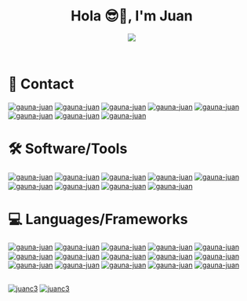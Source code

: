<h1 align="center">Hola 😎👋, I'm Juan </h1>
<p align="center">
  <!-- Typing SVG by DenverCoder1 - https://github.com/DenverCoder1/readme-typing-svg -->
  <a href="https://github.com/DenverCoder1/readme-typing-svg">
    <img src="https://readme-typing-svg.demolab.com/?lines=Full-stack%20web%20and%20app%20developer;Experienced%20UI%2FUX%20Designer;2%2B%20years%20of%20coding%20experience;Always%20learning%20new%20things&font=Fira%20Code&center=true&width=440&height=45&color=699AF7&vCenter=true&pause=1000&size=22" /></a>
</p>

<br>

<h1 align="left">📱 Contact</h1>
<a href="mailto:juan.gauna.dev@gmail.com" target="blank"><img align="center" src="https://img.shields.io/badge/Gmail-D14836?style=for-the-badge&logo=gmail&logoColor=white" alt="gauna-juan" /></a>
<a href="https://www.linkedin.com/in/gauna-juan/" target="blank"><img align="center" src="https://img.shields.io/badge/LinkedIn-0077B5?style=for-the-badge&logo=linkedin&logoColor=white" alt="gauna-juan" /></a>
<a href="#" target="blank"><img align="center" src="https://img.shields.io/badge/TikTok-000000?style=for-the-badge&logo=tiktok&logoColor=white" alt="gauna-juan" /></a>
<a href="#" target="blank"><img align="center" src="https://img.shields.io/badge/Instagram-E4405F?style=for-the-badge&logo=instagram&logoColor=white" alt="gauna-juan" /></a>
<a href="#" target="blank"><img align="center" src="https://img.shields.io/badge/Facebook-1877F2?style=for-the-badge&logo=facebook&logoColor=white" alt="gauna-juan" /></a>
<a href="#" target="blank"><img align="center" src="https://img.shields.io/badge/GitHub-100000?style=for-the-badge&logo=github&logoColor=white" alt="gauna-juan" /></a>
<a href="#" target="blank"><img align="center" src="https://img.shields.io/badge/Reddit-FF4500?style=for-the-badge&logo=reddit&logoColor=white" alt="gauna-juan" /></a>
<a href="#" target="blank"><img align="center" src="https://img.shields.io/badge/Twitter-1DA1F2?style=for-the-badge&logo=twitter&logoColor=white" alt="gauna-juan" /></a>

 <h1 align="left">🛠️ Software/Tools </h1>
 <a href="#" target="blank"><img align="center" src="https://img.shields.io/badge/Kali_Linux-557C94?style=for-the-badge&logo=kali-linux&logoColor=white" alt="gauna-juan" /></a>
 <a href="#" target="blank"><img align="center" src="https://img.shields.io/badge/Linux-FCC624?style=for-the-badge&logo=linux&logoColor=black" alt="gauna-juan" /></a>
 <a href="#" target="blank"><img align="center" src="https://img.shields.io/badge/Ubuntu-E95420?style=for-the-badge&logo=ubuntu&logoColor=white" alt="gauna-juan" /></a>
 <a href="#" target="blank"><img align="center" src="https://img.shields.io/badge/Windows-0078D6?style=for-the-badge&logo=windows&logoColor=white" alt="gauna-juan" /></a>
 <a href="#" target="blank"><img align="center" src="https://img.shields.io/badge/Adobe%20Photoshop-31A8FF?style=for-the-badge&logo=Adobe%20Photoshop&logoColor=black" alt="gauna-juan" /></a>
 <a href="#" target="blank"><img align="center" src="https://img.shields.io/badge/Figma-F24E1E?style=for-the-badge&logo=figma&logoColor=white" alt="gauna-juan" /></a>
 <a href="#" target="blank"><img align="center" src="https://img.shields.io/badge/blender-%23F5792A.svg?style=for-the-badge&logo=blender&logoColor=white" alt="gauna-juan" /></a>
 <a href="#" target="blank"><img align="center" src="https://img.shields.io/badge/Microsoft_Office-D83B01?style=for-the-badge&logo=microsoft-office&logoColor=white" alt="gauna-juan" /></a>
 <a href="#" target="blank"><img align="center" src="https://img.shields.io/badge/GIT-E44C30?style=for-the-badge&logo=git&logoColor=white" alt="gauna-juan" /></a>


<h1 align="left">💻 Languages/Frameworks </h1>
<a href="#" target="blank"><img align="center" src="https://img.shields.io/badge/C%23-239120?style=for-the-badge&logo=c-sharp&logoColor=white" alt="gauna-juan" /></a>
<a href="#" target="blank"><img align="center" src="https://img.shields.io/badge/.NET-5C2D91?style=for-the-badge&logo=.net&logoColor=white" alt="gauna-juan" /></a>
<a href="#" target="blank"><img align="center" src="https://img.shields.io/badge/HTML5-E34F26?style=for-the-badge&logo=html5&logoColor=white" alt="gauna-juan" /></a>
<a href="#" target="blank"><img align="center" src="https://img.shields.io/badge/JavaScript-323330?style=for-the-badge&logo=javascript&logoColor=F7DF1E" alt="gauna-juan" /></a>
<a href="#" target="blank"><img align="center" src="https://img.shields.io/badge/CSS3-1572B6?style=for-the-badge&logo=css3&logoColor=white" alt="gauna-juan" /></a>
<a href="#" target="blank"><img align="center" src="https://img.shields.io/badge/Java-ED8B00?style=for-the-badge&logo=java&logoColor=white" alt="gauna-juan" /></a>
<a href="#" target="blank"><img align="center" src="https://img.shields.io/badge/PHP-777BB4?style=for-the-badge&logo=php&logoColor=white" alt="gauna-juan" /></a>
<a href="#" target="blank"><img align="center" src="https://img.shields.io/badge/React-20232A?style=for-the-badge&logo=react&logoColor=61DAFB" alt="gauna-juan" /></a>
<a href="#" target="blank"><img align="center" src="https://img.shields.io/badge/React_Native-20232A?style=for-the-badge&logo=react&logoColor=61DAFB" alt="gauna-juan" /></a>
<a href="#" target="blank"><img align="center" src="https://img.shields.io/badge/Vue.js-35495E?style=for-the-badge&logo=vue.js&logoColor=4FC08D" alt="gauna-juan" /></a>
<a href="#" target="blank"><img align="center" src="https://img.shields.io/badge/Bootstrap-563D7C?style=for-the-badge&logo=bootstrap&logoColor=white" alt="gauna-juan" /></a>
<a href="#" target="blank"><img align="center" src="https://img.shields.io/badge/MySQL-00000F?style=for-the-badge&logo=mysql&logoColor=white" alt="gauna-juan" /></a>
<a href="#" target="blank"><img align="center" src="https://img.shields.io/badge/PostgreSQL-316192?style=for-the-badge&logo=postgresql&logoColor=white" alt="gauna-juan" /></a>
<a href="#" target="blank"><img align="center" src="https://img.shields.io/badge/MongoDB-4EA94B?style=for-the-badge&logo=mongodb&logoColor=white" alt="gauna-juan" /></a>
<a href="#" target="blank"><img align="center" src="https://img.shields.io/badge/Amazon_AWS-232F3E?style=for-the-badge&logo=amazon-aws&logoColor=white" alt="gauna-juan" /></a>

<br>
<br>

<a href="https://github.com/anuraghazra/github-readme-stats"><img src="https://github-readme-stats.vercel.app/api?username=juanc3&show_icons=true&theme=dark&locale=en" alt="juanc3" /></a>
  <a href="https://github.com/anuraghazra/github-readme-stats"><img src="https://github-readme-stats.vercel.app/api/top-langs/?username=Juanc3&theme=dark" alt="juanc3" /></a>




